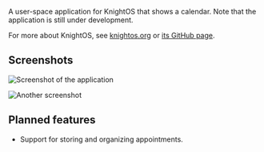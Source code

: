 A user-space application for KnightOS that shows a calendar. Note that the application is still under development.

For more about KnightOS, see [knightos.org](http://knightos.org) or [its GitHub page](https://github.com/KnightOS).

Screenshots
-----------
![Screenshot of the application](https://cdn.mediacru.sh/hhDpQDpQQNI5.png)

![Another screenshot](https://cdn.mediacru.sh/E1W6gZlg9P61.png)

Planned features
----------------
* Support for storing and organizing appointments.
